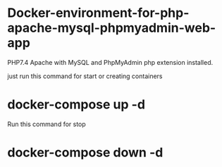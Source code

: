 # Docker-environment-for-php-apache-mysql-phpmyadmin-web-app
PHP7.4 Apache  with MySQL and PhpMyAdmin php extension installed.

just run this command for start or creating containers
# docker-compose up -d

Run this command for stop
# docker-compose down -d
